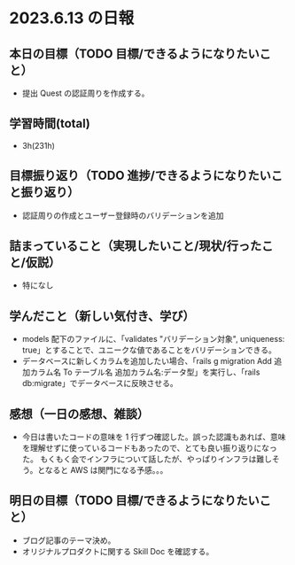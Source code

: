 # 2023.6.13 の日報

## 本日の目標（TODO 目標/できるようになりたいこと）

- 提出 Quest の認証周りを作成する。

## 学習時間(total)

- 3h(231h)

## 目標振り返り（TODO 進捗/できるようになりたいこと振り返り）

- 認証周りの作成とユーザー登録時のバリデーションを追加

## 詰まっていること（実現したいこと/現状/行ったこと/仮説）

- 特になし

## 学んだこと（新しい気付き、学び）

- models 配下のファイルに、「validates "バリデーション対象", uniqueness: true」とすることで、ユニークな値であることをバリデーションできる。
- データベースに新しくカラムを追加したい場合、「rails g migration Add 追加カラム名 To テーブル名 追加カラム名:データ型」を実行し、「rails db:migrate」でデータベースに反映させる。

## 感想（一日の感想、雑談）

- 今日は書いたコードの意味を 1 行ずつ確認した。誤った認識もあれば、意味を理解せずに使っているコードもあったので、とても良い振り返りになった。
  もくもく会でインフラについて話したが、やっぱりインフラは難しそう。となると AWS は関門になる予感。。。

## 明日の目標（TODO 目標/できるようになりたいこと）

- ブログ記事のテーマ決め。
- オリジナルプロダクトに関する Skill Doc を確認する。
